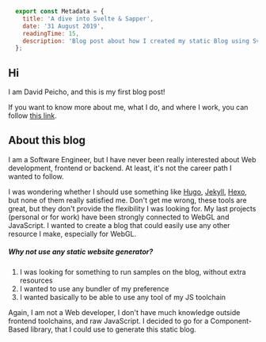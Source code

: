 ```js module
  export const Metadata = {
    title: 'A dive into Svelte & Sapper',
    date: '31 August 2019',
    readingTime: 15,
    description: 'Blog post about how I created my static Blog using Svelte & Sapper. You may learn about a new framework!'
  };
```

## Hi

I am David Peicho, and this is my first blog post!

If you want to know more about me, what I do, and where I work, you can follow
[this link](/about).

## About this blog

I am a Software Engineer, but I have never been really interested about Web
development, frontend or backend. At least, it's not the career path I wanted
to follow.

I was wondering whether I should use something like [Hugo](), [Jekyll](), [Hexo](),
but none of them really satisfied me. Don't get me wrong, these tools are great,
but they don't provide the flexibility I was looking for. My last projects
(personal or for work) have been strongly connected to WebGL and JavaScript.
I wanted to create a blog that could easily use any other resource I make, especially
for WebGL.

##### Why not use any static website generator?

1. I was looking for something to run samples on the blog, without extra resources
2. I wanted to use any bundler of my preference
3. I wanted basically to be able to use any tool of my JS toolchain

Again, I am not a Web developer, I don't have much knowledge outside frontend
toolchains, and raw JavaScript. I decided to go for a Component-Based library,
that I could use to generate this static blog.